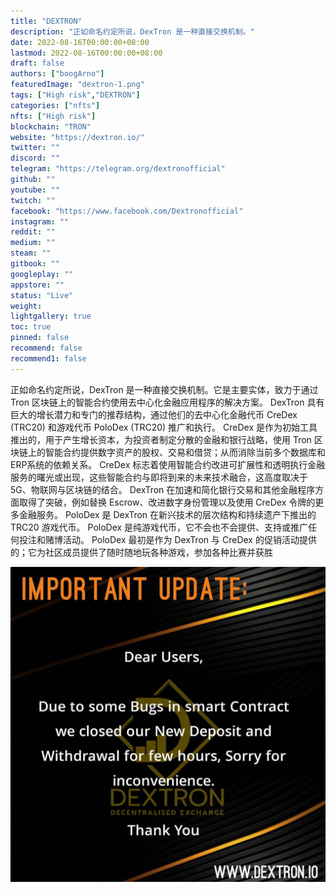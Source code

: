 ```yaml
---
title: "DEXTRON"
description: "正如命名约定所说，DexTron 是一种直接交换机制。"
date: 2022-08-16T00:00:00+08:00
lastmod: 2022-08-16T00:00:00+08:00
draft: false
authors: ["boogArno"]
featuredImage: "dextron-1.png"
tags: ["High risk","DEXTRON"]
categories: ["nfts"]
nfts: ["High risk"]
blockchain: "TRON"
website: "https://dextron.io/"
twitter: ""
discord: ""
telegram: "https://telegram.org/dextronofficial"
github: ""
youtube: ""
twitch: ""
facebook: "https://www.facebook.com/Dextronofficial"
instagram: ""
reddit: ""
medium: ""
steam: ""
gitbook: ""
googleplay: ""
appstore: ""
status: "Live"
weight: 
lightgallery: true
toc: true
pinned: false
recommend: false
recommend1: false
---
```

正如命名约定所说，DexTron 是一种直接交换机制。它是主要实体，致力于通过 Tron 区块链上的智能合约使用去中心化金融应用程序的解决方案。 DexTron 具有巨大的增长潜力和专门的推荐结构，通过他们的去中心化金融代币 CreDex (TRC20) 和游戏代币 PoloDex (TRC20) 推广和执行。
CreDex 是作为初始工具推出的，用于产生增长资本，为投资者制定分散的金融和银行战略，使用 Tron 区块链上的智能合约提供数字资产的股权、交易和借贷；从而消除当前多个数据库和ERP系统的依赖关系。 CreDex 标志着使用智能合约改进可扩展性和透明执行金融服务的曙光或出现，这些智能合约与即将到来的未来技术融合，这高度取决于 5G、物联网与区块链的结合。 DexTron 在加速和简化银行交易和其他金融程序方面取得了突破，例如替换 Escrow、改进数字身份管理以及使用 CreDex 令牌的更多金融服务。
PoloDex 是 DexTron 在新兴技术的层次结构和持续遗产下推出的 TRC20 游戏代币。 PoloDex 是纯游戏代币，它不会也不会提供、支持或推广任何投注和赌博活动。 PoloDex 最初是作为 DexTron 与 CreDex 的促销活动提供的；它为社区成员提供了随时随地玩各种游戏，参加各种比赛并获胜

![161660250_121085406643434_5566014148963512195_n](161660250_121085406643434_5566014148963512195_n.jpg)

